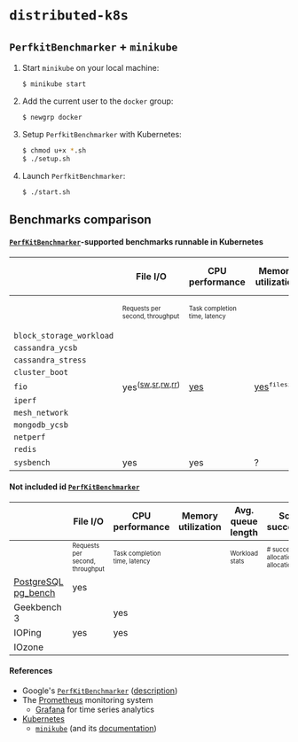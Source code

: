 # `distributed-k8s`

## `PerfkitBenchmarker` + `minikube`
1. Start `minikube` on your local machine:
    ```bash
    $ minikube start
    ```
1. Add the current user to the `docker` group:
    ```bash
    $ newgrp docker
    ```
1. Setup `PerfkitBenchmarker` with Kubernetes:
    ```bash
    $ chmod u+x *.sh
    $ ./setup.sh
    ```
1. Launch `PerfkitBenchmarker`:
    ```bash
    $ ./start.sh
    ```

## Benchmarks comparison

#### [`PerfKitBenchmarker`](https://github.com/GoogleCloudPlatform/PerfKitBenchmarker)-supported benchmarks runnable in Kubernetes

|                              | File I/O                        | CPU performance               | Memory utilization | Avg. queue length | Scheduler successfulness                     | Useful busy time                   |
|------------------------------|---------------------------------|-------------------------------|--------------------|-------------------|----------------------------------------------|------------------------------------|
|                              | <sub><sup>Requests per second, throughput</sup></sub> | <sup><sub>Task completion time, latency</sup></sub> |                    | <sup><sub>Workload stats</sup></sub>    | <sup><sub># successful allocations / total allocations</sup></sub> | <sup><sub>Time spent scheduling / total time</sup></sub> |
| `block_storage_workload`     |   |   |   |   |   |   |
| `cassandra_ycsb`             |   |   |   |   |   |   |
| `cassandra_stress`           |   |   |   |   |   |   |
| `cluster_boot`               |   |   |   |   |   |   |
| `fio`                        | yes<sup>([sw](https://github.com/marcomicera/distributed-k8s/blob/fd2c29cb7750840c8558451f7002c697c06ce996/results/fio/pkb.log#L8348),[sr](https://github.com/marcomicera/distributed-k8s/blob/fd2c29cb7750840c8558451f7002c697c06ce996/results/fio/pkb.log#L8372),[rw](https://github.com/marcomicera/distributed-k8s/blob/fd2c29cb7750840c8558451f7002c697c06ce996/results/fio/pkb.log#L8396),[rr](https://github.com/marcomicera/distributed-k8s/blob/fd2c29cb7750840c8558451f7002c697c06ce996/results/fio/pkb.log#L8420))</sup>                             | [yes](https://github.com/marcomicera/distributed-k8s/blob/fd2c29cb7750840c8558451f7002c697c06ce996/results/fio/pkb.log#L8471) | [yes](https://github.com/marcomicera/distributed-k8s/blob/fd2c29cb7750840c8558451f7002c697c06ce996/results/fio/pkb.log#L8348)<sup>`filesize`</sup> | no | no | no |
| `iperf`                      |   |   |   |   |   |   |
| `mesh_network`               |   |   |   |   |   |   |
| `mongodb_ycsb`               |   |   |   |   |   |   |
| `netperf`                    |   |   |   |   |   |   |
| `redis`                      |   |   |   |   |   |   |
| `sysbench`                   | yes                             | yes                           | ?                  | ?                 | ?                                            | yes                                |

#### Not included id [`PerfKitBenchmarker`](https://github.com/GoogleCloudPlatform/PerfKitBenchmarker)

|                              | File I/O                        | CPU performance               | Memory utilization | Avg. queue length | Scheduler successfulness                     | Useful busy time                   |
|------------------------------|---------------------------------|-------------------------------|--------------------|-------------------|----------------------------------------------|------------------------------------|
|                              | <sub><sup>Requests per second, throughput</sup></sub> | <sup><sub>Task completion time, latency</sup></sub> |                    | <sup><sub>Workload stats</sup></sub>    | <sup><sub># successful allocations / total allocations</sup></sub> | <sup><sub>Time spent scheduling / total time</sup></sub> |
| [PostgreSQL pg_bench](https://github.com/jberkus/pgKubernetesTutorial)          | yes                             |                               |                    |                   |                                              |                                    |
| Geekbench 3                  |                                 | yes                           |                    |                   |                                              |                                    |
| IOPing                       | yes                             | yes                           |                    |                   |                                              |                                    |
| IOzone                       |                                 |                               |                    |                   |                                              |                                    |

#### References
- Google's [`PerfKitBenchmarker`](https://github.com/GoogleCloudPlatform/PerfKitBenchmarker) ([description](https://cloud.google.com/free/docs/measure-compare-performance))
- The [Prometheus](https://prometheus.io/) monitoring system
  - [Grafana](https://grafana.com/) for time series analytics
- [Kubernetes](https://kubernetes.io/docs/reference/)
  - [`minikube`](https://github.com/kubernetes/minikube) (and its [documentation](https://minikube.sigs.k8s.io/docs/))
